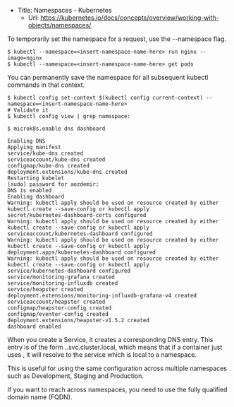 * Title:	Namespaces - Kubernetes
  * Url:	https://kubernetes.io/docs/concepts/overview/working-with-objects/namespaces/

To temporarily set the namespace for a request, use the --namespace flag.

```
$ kubectl --namespace=<insert-namespace-name-here> run nginx --image=nginx
$ kubectl --namespace=<insert-namespace-name-here> get pods
```

You can permanently save the namespace for all subsequent kubectl commands in that context.

```
$ kubectl config set-context $(kubectl config current-context) --namespace=<insert-namespace-name-here>
# Validate it
$ kubectl config view | grep namespace:
```

```
$ microk8s.enable dns dashboard

Enabling DNS
Applying manifest
service/kube-dns created
serviceaccount/kube-dns created
configmap/kube-dns created
deployment.extensions/kube-dns created
Restarting kubelet
[sudo] password for aozdemir: 
DNS is enabled
Enabling dashboard
Warning: kubectl apply should be used on resource created by either kubectl create --save-config or kubectl apply
secret/kubernetes-dashboard-certs configured
Warning: kubectl apply should be used on resource created by either kubectl create --save-config or kubectl apply
serviceaccount/kubernetes-dashboard configured
Warning: kubectl apply should be used on resource created by either kubectl create --save-config or kubectl apply
deployment.apps/kubernetes-dashboard configured
Warning: kubectl apply should be used on resource created by either kubectl create --save-config or kubectl apply
service/kubernetes-dashboard configured
service/monitoring-grafana created
service/monitoring-influxdb created
service/heapster created
deployment.extensions/monitoring-influxdb-grafana-v4 created
serviceaccount/heapster created
configmap/heapster-config created
configmap/eventer-config created
deployment.extensions/heapster-v1.5.2 created
dashboard enabled
```

When you create a Service, it creates a corresponding DNS entry. 
This entry is of the form <service-name>.<namespace-name>.svc.cluster.local, 
which means that if a container just uses <service-name>, it will resolve to the service 
which is local to a namespace. 

This is useful for using the same configuration across multiple namespaces such as 
Development, Staging and Production. 

If you want to reach across namespaces, you need to use the fully qualified domain name (FQDN).

